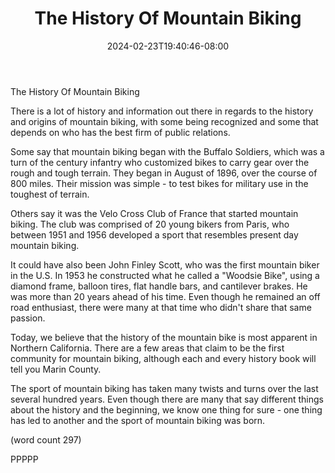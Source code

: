 ﻿---
title: "The History Of Mountain Biking"
date: 2024-02-23T19:40:46-08:00
description: "Mountain Biking Tips for Web Success"
featured_image: "/images/Mountain Biking.jpg"
tags: ["Mountain Biking"]
---

The History Of Mountain Biking

There is a lot of history and information out there
in regards to the history and origins of mountain
biking, with some being recognized and some that 
depends on who has the best firm of public relations.

Some say that mountain biking began with the Buffalo
Soldiers, which was a turn of the century infantry
who customized bikes to carry gear over the rough and
tough terrain.  They began in August of 1896, over 
the course of 800 miles.  Their mission was simple -
to test bikes for military use in the toughest of
terrain.

Others say it was the Velo Cross Club of France
that started mountain biking.  The club was comprised
of 20 young bikers from Paris, who between 1951 and
1956 developed a sport that resembles present day
mountain biking.  

It could have also been John Finley Scott, who was
the first mountain biker in the U.S.  In 1953 he
constructed what he called a "Woodsie Bike", using
a diamond frame, balloon tires, flat handle bars, 
and cantilever brakes.  He was more than 20 years 
ahead of his time.  Even though he remained an off
road enthusiast, there were many at that time who
didn't share that same passion.

Today, we believe that the history of the mountain
bike is most apparent in Northern California.  There
are a few areas that claim to be the first community
for mountain biking, although each and every history
book will tell you Marin County.

The sport of mountain biking has taken many twists
and turns over the last several hundred years.  Even
though there are many that say different things about
the history and the beginning, we know one thing 
for sure - one thing has led to another and the
sport of mountain biking was born.

(word count 297)

PPPPP
